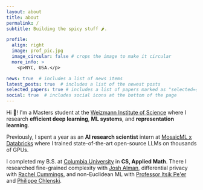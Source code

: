 ```yaml
---
layout: about
title: about
permalink: /
subtitle: Building the spicy stuff 🌶️.

profile:
  align: right
  image: prof_pic.jpg
  image_circular: false # crops the image to make it circular
  more_info: >
    <p>NYC, USA.</p>

news: true  # includes a list of news items
latest_posts: true  # includes a list of the newest posts
selected_papers: true # includes a list of papers marked as "selected={true}"
social: true  # includes social icons at the bottom of the page
---
```


Hi 👋! I'm a Masters student at the [Weizmann Institute of Science](https://www.weizmann.ac.il/pages/) where I research **efficient deep learning**, **ML systems**, and **representation learning**.

Previously, I spent a year as an **AI research scientist** intern at [MosaicML x Databricks](https://www.mosaicml.com/) where I trained state-of-the-art open-source LLMs on thousands of GPUs.

I completed my B.S. at [Columbia University](https://www.columbia.edu/) in **CS, Applied Math**. There I researched fine-grained complexity with [Josh Alman](https://joshalman.com/), differential privacy with [Rachel Cummings](https://rachelcummings.com/), and non-Euclidean ML with [Professor Itsik Pe'er](https://www.engineering.columbia.edu/faculty/itsik-peer) and [Philippe Chlenski](http://chlenski.com/).
